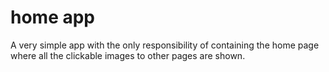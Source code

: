 # home app

A very simple app with the only responsibility of containing the home
page where all the clickable images to other pages are shown.

